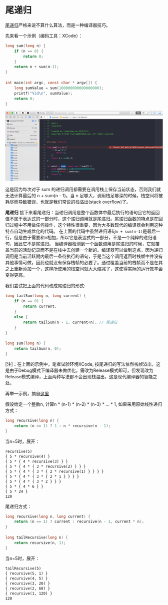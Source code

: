 # 尾递归

[尾递归](https://baike.baidu.com/item/%E5%B0%BE%E9%80%92%E5%BD%92/554682)严格来说不算什么算法，而是一种编译器技巧。

先来看一个示例（编码工具：XCode）：

```C
long sum(long n) {
    if (n == 0) {
        return 0;
    }
    return n + sum(n-1);
}

int main(int argc, const char * argv[]) {
    long sumValue = sum(100000000000000000);
    printf("%ld\n", sumValue);
    return 0;
}
```

![](images/18.png)

这是因为每次对于 sum 的递归调用都需要在调用栈上保存当前状态，否则我们就无法计算最后的 n + sum(n - 1)。当 n 足够大，调用栈足够深的时候，栈空间将被耗尽而导致错误，也就是我们常说的栈溢出(stack overflow)了。

**尾递归**
接下来看尾递归：当递归调用是整个函数体中最后执行的语句且它的返回值不属于表达式的一部分时，这个递归调用就是尾递归。尾递归函数的特点是在回归过程中不用做任何操作，这个特性很重要，因为大多数现代的编译器会利用这种特点自动生成优化的代码。
在上面的代码中虽然递归语句`n + sum(n-1)`是最后一行，但是由于需要和n相加，所以它是表达式的一部分，不是一个纯粹的递归语句，因此它不是尾递归。
当编译器检测到一个函数调用是尾递归的时候，它就覆盖当前的活动记录而不是在栈中去创建一个新的。编译器可以做到这点，因为递归调用是当前活跃期内最后一条待执行的语句，于是当这个调用返回时栈帧中并没有其他事情可做，因此也就没有保存栈帧的必要了。通过覆盖当前的栈帧而不是在其之上重新添加一个，这样所使用的栈空间就大大缩减了，这使得实际的运行效率会变得更高。

我们尝试把上面的代码改成尾递归的形式:

```C
long tailSum(long n, long current) {
    if (n == 0) {
        return current;
    }
    else {
        return tailSum(n - 1, current+n); // 尾递归
    }
}

long sum(long n) {
    return tailSum(n, 0);
}
```

[注]：在上面的示例中，笔者试验环境XCode, 按尾递归的写法依然栈帧溢出，这是由于Debug模式下编译器未做优化，需改为Release模式即可，但发现改为Release模式编译，上面两种写法都不会出现栈溢出，这是现代编译器的智能之处。

再举一示例，摘自[这里](https://baike.baidu.com/item/%E5%B0%BE%E9%80%92%E5%BD%92/554682)

假设给定一个整数n, 计算n * (n-1) * (n-2) * (n-3) * ... * 1, 如果采用原始线性递归方式：

```C
long recursive(long n) {
    return (n == 1) ? 1 : n * recursive(n - 1);
}
```

当n=5时，展开：

```
recursive(5)
{ 5 * recursive(4) }
{ 5 * { 4 * recursive(3) } }
{ 5 * { 4 * { 3 * recursive(2) } } }
{ 5 * { 4 * { 3 * { 2 * recursive(1) } } } }
{ 5 * { 4 * { 3 * { 2 * 1 } } } }
{ 5 * { 4 * { 3 * 2 } } }
{ 5 * { 4 * 6 } }
{ 5 * 24 }
120
```



尾递归方式：

```C
long recursive(long n, long current) {
    return (n == 1) ? current : recursive(n - 1, current * n);
}

long tailRecursive(long n) {
    return recursive(n, 1);
}
```

当n=5时，展开：

```
tailRecursive(5)
{ recursive(5, 1) }
{ recursive(4, 5) }
{ recursive(3, 20) }
{ recursive(2, 60) }
{ recursive(1, 120) }
120
```
